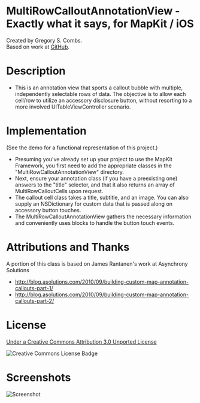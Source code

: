 MultiRowCalloutAnnotationView - Exactly what it says, for MapKit / iOS 
=============
Created by Gregory S. Combs.  
Based on work at [GitHub](https://github.com/grgcombs/MultiRowCalloutAnnotationView).

Description
=============

- This is an annotation view that sports a callout bubble with multiple, independently selectable rows of data.  The objective is to allow each cell/row to utilize an accessory disclosure button, without resorting to a more involved UITableViewController scenario.

Implementation
=============
(See the demo for a functional representation of this project.)
 - Presuming you've already set up your project to use the MapKit Framework, you first need to add the appropriate classes in the "MultiRowCalloutAnnotationView" directory.
 - Next, ensure your annotation class (if you have a preexisting one) answers to the "title" selector, and that it also returns an array of MultiRowCalloutCells upon request.
 - The callout cell class takes a title, subtitle, and an image.  You can also supply an NSDictionary for custom data that is passed along on accessory button touches.  
 - The MultiRowCalloutAnnotationView gathers the necessary information and conveniently uses blocks to handle the button touch events.

Attributions and Thanks
=============
A portion of this class is based on James Rantanen's work at Asynchrony Solutions
 - http://blog.asolutions.com/2010/09/building-custom-map-annotation-callouts-part-1/
 - http://blog.asolutions.com/2010/09/building-custom-map-annotation-callouts-part-2/
 
License
=========================

[Under a Creative Commons Attribution 3.0 Unported License](http://creativecommons.org/licenses/by/3.0/)

![Creative Commons License Badge](http://i.creativecommons.org/l/by/3.0/88x31.png "Creative Commons Attribution")

Screenshots
=========================

![Screenshot](https://github.com/grgcombs/MultiRowCalloutAnnotationView/raw/master/screenshot.png "Screenshot")

